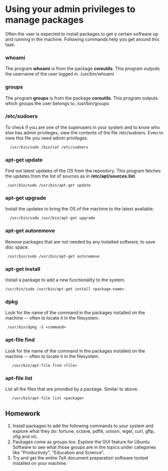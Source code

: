 # Using your admin privileges to manage packages

Often the user is expected to install packages to get a certain software
up and running in the machine. Following commands help you get around
this task.

### whoami
The program **whoami** is from the package **coreutils**. This program outputs the username of the user logged in.
      /usr/bin/whoami

### groups
The program **groups** is from the package **coreutils**. This program outputs which groups the user belongs to.
       /usr/bin/groups

### /etc/sudoers
To check if you are one of the superusers in your system and to know who else has admin privileges, view the contents of the file /etc/sudoers. Even to view this file you need admin privileges.

      /usr/bin/sudo /bin/cat /etc/sudoers 

### apt-get update 
Find out latest updates of the OS from the repository. This program fetches the updates from the list of sources as in **/etc/apt/sources.list**.

     /usr/bin/sudo /usr/bin/apt-get update 

### apt-get upgrade
Install the updates to bring the OS of the machine to the latest available.

      /usr/bin/sudo /usr/bin/apt-get upgrade 

### apt-get autoremove
Remove packages that are not needed by any installed software, to save disc space.  

     /usr/bin/sudo /usr/bin/apt-get autoremove

### apt-get install
Install a package to add a new functionality to the system.

    /usr/bin/sudo /usr/bin/apt-get install <package-name> 

### dpkg
Look for the name of the command in the packages installed on the machine -- often to locate it in the filesystem. 

     /usr/bin/dpkg -S <command> 

### apt-file find
Look for the name of the command in the packages installed on the machine -- often to locate it in the filesystem.

       /usr/bin/apt-file find <file>  

### apt-file list
List all the files that are provided by a package. Similar to above.

       /usr/bin/apt-file list <package> 

## Homework

1. Install packages to add the following commands to your system and explore what they do: fortune, octave, pdftk, unison, wget, curl, gftp, xfig and vlc.
2. Packages come as groups too. Explore the GUI feature for Ubuntu Software to see what those groups are in the topics under categories like "Productivity", "Education and Science".
3. Try and get the entire TeX document preparation software toolset installed on your machine.

